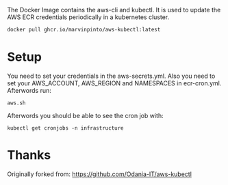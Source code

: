 The Docker Image contains the aws-cli and kubectl. It is used to update the AWS ECR credentials periodically in a kubernetes cluster.

```bash
docker pull ghcr.io/marvinpinto/aws-kubectl:latest
```

# Setup

You need to set your credentials in the aws-secrets.yml. Also you need to set your AWS_ACCOUNT, AWS_REGION and NAMESPACES in ecr-cron.yml.
Afterwords run:

	aws.sh

Afterwords you should be able to see the cron job with:

	kubectl get cronjobs -n infrastructure

# Thanks

Originally forked from: https://github.com/Odania-IT/aws-kubectl
